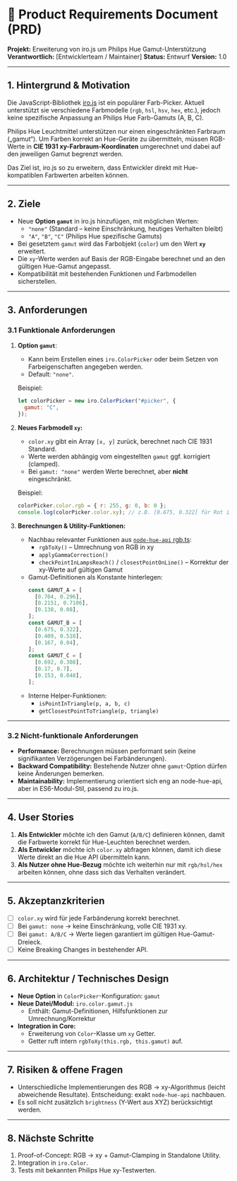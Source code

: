 # 📄 Product Requirements Document (PRD)

**Projekt:** Erweiterung von iro.js um Philips Hue Gamut-Unterstützung
**Verantwortlich:** [Entwicklerteam / Maintainer]
**Status:** Entwurf
**Version:** 1.0

---

## 1. Hintergrund & Motivation

Die JavaScript-Bibliothek [iro.js](https://github.com/jaames/iro.js) ist ein populärer Farb-Picker. Aktuell unterstützt sie verschiedene Farbmodelle (`rgb`, `hsl`, `hsv`, `hex`, etc.), jedoch keine spezifische Anpassung an Philips Hue Farb-Gamuts (A, B, C).

Philips Hue Leuchtmittel unterstützen nur einen eingeschränkten Farbraum („gamut“). Um Farben korrekt an Hue-Geräte zu übermitteln, müssen RGB-Werte in **CIE 1931 xy-Farbraum-Koordinaten** umgerechnet und dabei auf den jeweiligen Gamut begrenzt werden.

Das Ziel ist, iro.js so zu erweitern, dass Entwickler direkt mit Hue-kompatiblen Farbwerten arbeiten können.

---

## 2. Ziele

- Neue **Option `gamut`** in iro.js hinzufügen, mit möglichen Werten:
  - `"none"` (Standard – keine Einschränkung, heutiges Verhalten bleibt)
  - `"A"`, `"B"`, `"C"` (Philips Hue spezifische Gamuts)
- Bei gesetztem `gamut` wird das Farbobjekt (`color`) um den Wert **`xy`** erweitert.
- Die `xy`-Werte werden auf Basis der RGB-Eingabe berechnet und an den gültigen Hue-Gamut angepasst.
- Kompatibilität mit bestehenden Funktionen und Farbmodellen sicherstellen.

---

## 3. Anforderungen

### 3.1 Funktionale Anforderungen

1. **Option `gamut`**:

   - Kann beim Erstellen eines `iro.ColorPicker` oder beim Setzen von Farbeigenschaften angegeben werden.
   - Default: `"none"`.

   Beispiel:

   ```js
   let colorPicker = new iro.ColorPicker("#picker", {
     gamut: "C",
   });
   ```

2. **Neues Farbmodell `xy`:**

   - `color.xy` gibt ein Array `[x, y]` zurück, berechnet nach CIE 1931 Standard.
   - Werte werden abhängig vom eingestellten `gamut` ggf. korrigiert (clamped).
   - Bei `gamut: "none"` werden Werte berechnet, aber **nicht** eingeschränkt.

   Beispiel:

   ```js
   colorPicker.color.rgb = { r: 255, g: 0, b: 0 };
   console.log(colorPicker.color.xy); // z.B. [0.675, 0.322] für Rot im Gamut C
   ```

3. **Berechnungen & Utility-Funktionen:**
   - Nachbau relevanter Funktionen aus [`node-hue-api` rgb.ts](https://github.com/peter-murray/node-hue-api/blob/typescript/src/rgb.ts):
     - `rgbToXy()` – Umrechnung von RGB in xy
     - `applyGammaCorrection()`
     - `checkPointInLampsReach()` / `closestPointOnLine()` – Korrektur der xy-Werte auf gültigen Gamut
   - Gamut-Definitionen als Konstante hinterlegen:
     ```js
     const GAMUT_A = [
       [0.704, 0.296],
       [0.2151, 0.7106],
       [0.138, 0.08],
     ];
     const GAMUT_B = [
       [0.675, 0.322],
       [0.409, 0.518],
       [0.167, 0.04],
     ];
     const GAMUT_C = [
       [0.692, 0.308],
       [0.17, 0.7],
       [0.153, 0.048],
     ];
     ```
   - Interne Helper-Funktionen:
     - `isPointInTriangle(p, a, b, c)`
     - `getClosestPointToTriangle(p, triangle)`

---

### 3.2 Nicht-funktionale Anforderungen

- **Performance:** Berechnungen müssen performant sein (keine signifikanten Verzögerungen bei Farbänderungen).
- **Backward Compatibility:** Bestehende Nutzer ohne `gamut`-Option dürfen keine Änderungen bemerken.
- **Maintainability:** Implementierung orientiert sich eng an node-hue-api, aber in ES6-Modul-Stil, passend zu iro.js.

---

## 4. User Stories

1. **Als Entwickler** möchte ich den Gamut (`A/B/C`) definieren können, damit die Farbwerte korrekt für Hue-Leuchten berechnet werden.
2. **Als Entwickler** möchte ich `color.xy` abfragen können, damit ich diese Werte direkt an die Hue API übermitteln kann.
3. **Als Nutzer ohne Hue-Bezug** möchte ich weiterhin nur mit `rgb/hsl/hex` arbeiten können, ohne dass sich das Verhalten verändert.

---

## 5. Akzeptanzkriterien

- [ ] `color.xy` wird für jede Farbänderung korrekt berechnet.
- [ ] Bei `gamut: none` → keine Einschränkung, volle CIE 1931 xy.
- [ ] Bei `gamut: A/B/C` → Werte liegen garantiert im gültigen Hue-Gamut-Dreieck.
- [ ] Keine Breaking Changes in bestehender API.

---

## 6. Architektur / Technisches Design

- **Neue Option** in `ColorPicker`-Konfiguration: `gamut`
- **Neue Datei/Modul:** `iro.color.gamut.js`
  - Enthält: Gamut-Definitionen, Hilfsfunktionen zur Umrechnung/Korrektur
- **Integration in Core:**
  - Erweiterung von `Color`-Klasse um `xy` Getter.
  - Getter ruft intern `rgbToXy(this.rgb, this.gamut)` auf.

---

## 7. Risiken & offene Fragen

- Unterschiedliche Implementierungen des RGB → xy-Algorithmus (leicht abweichende Resultate). Entscheidung: exakt `node-hue-api` nachbauen.
- Es soll nicht zusätzlich `brightness` (Y-Wert aus XYZ) berücksichtigt werden.

---

## 8. Nächste Schritte

1. Proof-of-Concept: RGB → xy + Gamut-Clamping in Standalone Utility.
2. Integration in `iro.Color`.
3. Tests mit bekannten Philips Hue xy-Testwerten.
